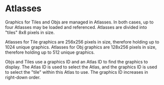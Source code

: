 
# Atlasses
Graphics for Tiles and Objs are managed in Atlasses. In both cases, up to four Atlasses may be loaded and referenced. Atlasses are divided into "tiles" 8x8 pixels in size.

Atlasses for Tile graphics are 256x256 pixels in size, therefore holding up to 1024 unique graphics.
Atlasses for Obj graphics are 128x256 pixels in size, therefore holding up to 512 unique graphics.

Objs and Tiles use a graphics ID and an Atlas ID to find the graphics to display.
The Atlas ID is used to select the Atlas, and the graphics ID is used to select the "tile" within this Atlas to use.
The graphics ID increases in right-down order.
